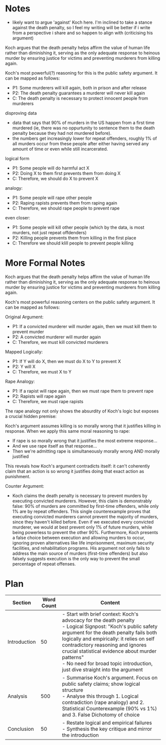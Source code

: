 # Notes
- likely want to argue 'against' Koch here. I'm inclined to take a stance against the death penalty, so I feel my writing will be better if i write from a perspective i share and so happen to align with (criticising his argument)

Koch argues that the death penalty helps affirm the value of human life rather than diminishing it, serving as the only adequate response to heinous murder by ensuring justice for victims and preventing murderers from killing again.

Koch's most powerful(?) reasoning for this is the public safety argument. It can be mapped as follows:

- P1: Some murderers will kill again, both in prison and after release
- P2: The death penalty guarantees a murderer will never kill again
- C: The death penalty is necessary to protect innocent people from murderers

disproving data
- data that says that 90% of murders in the US happen from a first time murdered (ie, there was no oppurtunity to sentence them to the death penalty because they had not murdered before).
- the numbers get increasingly lower for repeat offenders, roughly 1% of all murders occur from these people after either having served any amount of time or even while still incarcerated.

logical form
- P1: Some people will do harmful act X
- P2: Doing X to them first prevents them from doing X
- C: Therefore, we should do X to prevent X

analogy:
- P1: Some people will rape other people
- P2: Raping rapists prevents them from raping again
- C: Therefore, we should rape people to prevent rape

even closer:
- P1: Some people will kill other people (which by the data, is most murders, not just repeat offdenders)
- P2: Killing people prevents them from killing in the first place
- C: Therefore we should klill people to prevent people killing

# More Formal Notes

Koch argues that the death penalty helps affirm the value of human life rather than diminishing it, serving as the only adequate response to heinous murder by ensuring justice for victims and preventing murderers from killing again.

Koch's most powerful reasoning centers on the public safety argument. It can be mapped as follows:

Original Argument:
- P1: If a convicted murderer will murder again, then we must kill them to prevent murder
- P2: A convicted murderer will murder again
- C: Therefore, we must kill convicted murderers

Mapped Logically:
- P1: If Y will do X, then we must do X to Y to prevent X
- P2: Y will X
- C: Therefore, we must X to Y

Rape Analogy:
- P1: If a rapist will rape again, then we must rape them to prevent rape
- P2: Rapists will rape again
- C: Therefore, we must rape rapists

The rape analogy not only shows the absurdity of Koch's logic but exposes a crucial hidden premise:

Koch's argument assumes killing is so morally wrong that it justifies killing in response. When we apply this same moral reasoning to rape:

- If rape is so morally wrong that it justifies the most extreme response...
- And we use rape itself as that response...
- Then we're admitting rape is simultaneously morally wrong AND morally justified

This reveals how Koch's argument contradicts itself: it can't coherently claim that an action is so wrong it justifies doing that exact action as punishment.

Counter Argument: 
- Koch claims the death penalty is necessary to prevent murders by executing convicted murderers. However, this claim is demonstrably false: 90% of murders are committed by first-time offenders, while only 1% are by repeat offenders. This single counterexample proves that executing convicted murderers cannot prevent the majority of murders, since they haven't killed before. Even if we executed every convicted murderer, we would at best prevent only 1% of future murders, while being powerless to prevent the other 90%. Furthermore, Koch presents a false choice between execution and allowing murders to occur, ignoring proven alternatives like life imprisonment, maximum security facilities, and rehabilitation programs. His argument not only fails to address the main source of murders (first-time offenders) but also falsely suggests execution is the only way to prevent the small percentage of repeat offenses.


# Plan


| Section      | Word Count | Content                                                                                                                                                                                                                                                                                                                                                                       |
| ------------ | ---------- | ----------------------------------------------------------------------------------------------------------------------------------------------------------------------------------------------------------------------------------------------------------------------------------------------------------------------------------------------------------------------------- |
| Introduction | 50         | - Start with brief context: Koch's advocacy for the death penalty<br>- Logical Signpost: "Koch's public safety argument for the death penalty fails both logically and empirically: it relies on self contradictory reasoning and ignores crucial statistical evidence about murder patterns"<br>- No need for broad topic introduction, just dive straight into the argument |
| Analysis     | 500        | - Summarise Koch's argument. Focus on public safety claims; show logical structure<br>- Analyse this through 1. Logical contradiction (rape analogy) and 2. Statistical Counterexample (90% vs 1%) and 3. False Dichotomy of choice                                                                                                                                           |
| Conclusion   | 50         | - Restate logical and empirical failures<br>- Synthesis the key critique and mirror the introduction                                                                                                                                                                                                                                                                          |
